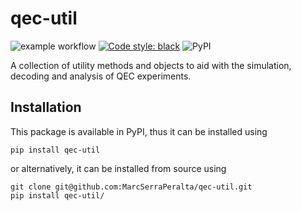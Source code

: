 # qec-util

![example workflow](https://github.com/MarcSerraPeralta/qec-util/actions/workflows/actions.yaml/badge.svg)
[![Code style: black](https://img.shields.io/badge/code%20style-black-000000.svg)](https://github.com/psf/black)
![PyPI](https://img.shields.io/pypi/v/qec_util?label=pypi%20package)

A collection of utility methods and objects to aid with the simulation, decoding and analysis of QEC experiments.


## Installation

This package is available in PyPI, thus it can be installed using
```
pip install qec-util
```
or alternatively, it can be installed from source using
```
git clone git@github.com:MarcSerraPeralta/qec-util.git
pip install qec-util/
```
